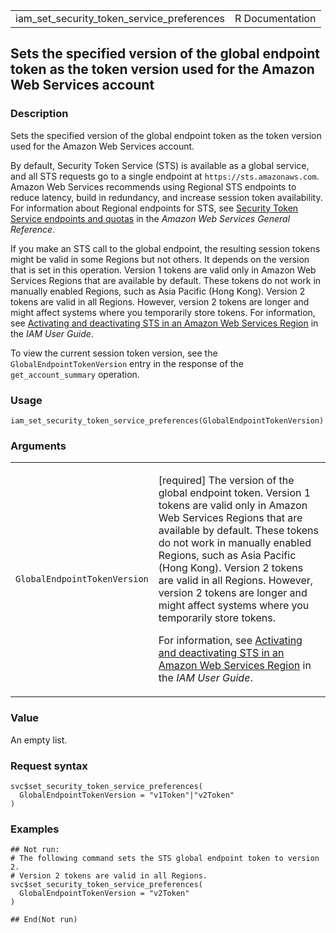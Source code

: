 <table style="width: 100%;">
<tbody>
<tr class="odd">
<td>iam_set_security_token_service_preferences</td>
<td style="text-align: right;">R Documentation</td>
</tr>
</tbody>
</table>

## Sets the specified version of the global endpoint token as the token version used for the Amazon Web Services account

### Description

Sets the specified version of the global endpoint token as the token
version used for the Amazon Web Services account.

By default, Security Token Service (STS) is available as a global
service, and all STS requests go to a single endpoint at
`⁠https://sts.amazonaws.com⁠`. Amazon Web Services recommends using
Regional STS endpoints to reduce latency, build in redundancy, and
increase session token availability. For information about Regional
endpoints for STS, see [Security Token Service endpoints and
quotas](https://docs.aws.amazon.com/general/latest/gr/sts.html) in the
*Amazon Web Services General Reference*.

If you make an STS call to the global endpoint, the resulting session
tokens might be valid in some Regions but not others. It depends on the
version that is set in this operation. Version 1 tokens are valid only
in Amazon Web Services Regions that are available by default. These
tokens do not work in manually enabled Regions, such as Asia Pacific
(Hong Kong). Version 2 tokens are valid in all Regions. However, version
2 tokens are longer and might affect systems where you temporarily store
tokens. For information, see [Activating and deactivating STS in an
Amazon Web Services
Region](https://docs.aws.amazon.com/IAM/latest/UserGuide/id_credentials_temp_enable-regions.html)
in the *IAM User Guide*.

To view the current session token version, see the
`GlobalEndpointTokenVersion` entry in the response of the
`get_account_summary` operation.

### Usage

    iam_set_security_token_service_preferences(GlobalEndpointTokenVersion)

### Arguments

<table>
<colgroup>
<col style="width: 35%" />
<col style="width: 65%" />
</colgroup>
<tbody>
<tr class="odd">
<td><code
id="iam_set_security_token_service_preferences_:_GlobalEndpointTokenVersion">GlobalEndpointTokenVersion</code></td>
<td><p>[required] The version of the global endpoint token. Version 1
tokens are valid only in Amazon Web Services Regions that are available
by default. These tokens do not work in manually enabled Regions, such
as Asia Pacific (Hong Kong). Version 2 tokens are valid in all Regions.
However, version 2 tokens are longer and might affect systems where you
temporarily store tokens.</p>
<p>For information, see <a
href="https://docs.aws.amazon.com/IAM/latest/UserGuide/id_credentials_temp_enable-regions.html">Activating
and deactivating STS in an Amazon Web Services Region</a> in the <em>IAM
User Guide</em>.</p></td>
</tr>
</tbody>
</table>

### Value

An empty list.

### Request syntax

    svc$set_security_token_service_preferences(
      GlobalEndpointTokenVersion = "v1Token"|"v2Token"
    )

### Examples

    ## Not run: 
    # The following command sets the STS global endpoint token to version 2.
    # Version 2 tokens are valid in all Regions.
    svc$set_security_token_service_preferences(
      GlobalEndpointTokenVersion = "v2Token"
    )

    ## End(Not run)
